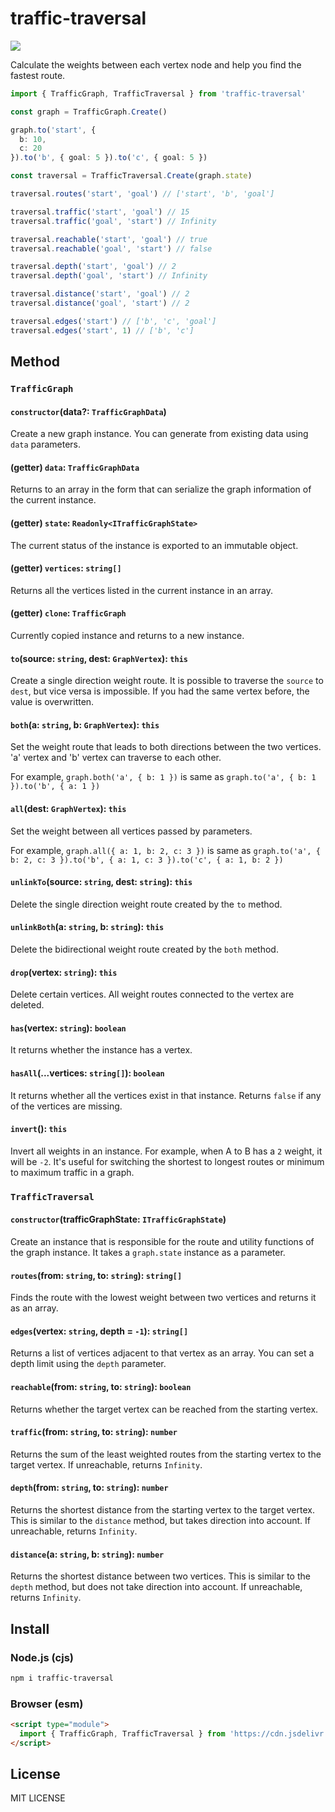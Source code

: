 # traffic-traversal

[![](https://data.jsdelivr.com/v1/package/npm/traffic-traversal/badge)](https://www.jsdelivr.com/package/npm/traffic-traversal)

Calculate the weights between each vertex node and help you find the fastest route.

```typescript
import { TrafficGraph, TrafficTraversal } from 'traffic-traversal'

const graph = TrafficGraph.Create()

graph.to('start', {
  b: 10,
  c: 20
}).to('b', { goal: 5 }).to('c', { goal: 5 })

const traversal = TrafficTraversal.Create(graph.state)

traversal.routes('start', 'goal') // ['start', 'b', 'goal']

traversal.traffic('start', 'goal') // 15
traversal.traffic('goal', 'start') // Infinity

traversal.reachable('start', 'goal') // true
traversal.reachable('goal', 'start') // false

traversal.depth('start', 'goal') // 2
traversal.depth('goal', 'start') // Infinity

traversal.distance('start', 'goal') // 2
traversal.distance('goal', 'start') // 2

traversal.edges('start') // ['b', 'c', 'goal']
traversal.edges('start', 1) // ['b', 'c']
```

## Method

### `TrafficGraph`

#### `constructor`(data?: `TrafficGraphData`)

Create a new graph instance. You can generate from existing data using `data` parameters.

#### (getter) `data`: `TrafficGraphData`

Returns to an array in the form that can serialize the graph information of the current instance.

#### (getter) `state`: `Readonly<ITrafficGraphState>`

The current status of the instance is exported to an immutable object.

#### (getter) `vertices`: `string[]`

Returns all the vertices listed in the current instance in an array.

#### (getter) `clone`: `TrafficGraph`

Currently copied instance and returns to a new instance.

#### `to`(source: `string`, dest: `GraphVertex`): `this`

Create a single direction weight route. It is possible to traverse the `source` to `dest`, but vice versa is impossible. If you had the same vertex before, the value is overwritten.

#### `both`(a: `string`, b: `GraphVertex`): `this`

Set the weight route that leads to both directions between the two vertices. 'a' vertex and 'b' vertex can traverse to each other.

For example, `graph.both('a', { b: 1 })` is same as `graph.to('a', { b: 1 }).to('b', { a: 1 })`

#### `all`(dest: `GraphVertex`): `this`

Set the weight between all vertices passed by parameters.

For example, `graph.all({ a: 1, b: 2, c: 3 })` is same as `graph.to('a', { b: 2, c: 3 }).to('b', { a: 1, c: 3 }).to('c', { a: 1, b: 2 })`

#### `unlinkTo`(source: `string`, dest: `string`): `this`

Delete the single direction weight route created by the `to` method.

#### `unlinkBoth`(a: `string`, b: `string`): `this`

Delete the bidirectional weight route created by the `both` method.

#### `drop`(vertex: `string`): `this`

Delete certain vertices. All weight routes connected to the vertex are deleted.

#### `has`(vertex: `string`): `boolean`

It returns whether the instance has a vertex.

#### `hasAll`(...vertices: `string[]`): `boolean`

It returns whether all the vertices exist in that instance. Returns `false` if any of the vertices are missing.

#### `invert`(): `this`

Invert all weights in an instance. For example, when A to B has a `2` weight, it will be `-2`.
It's useful for switching the shortest to longest routes or minimum to maximum traffic in a graph.

### `TrafficTraversal`

#### `constructor`(trafficGraphState: `ITrafficGraphState`)

Create an instance that is responsible for the route and utility functions of the graph instance. It takes a `graph.state` instance as a parameter.

#### `routes`(from: `string`, to: `string`): `string[]`

Finds the route with the lowest weight between two vertices and returns it as an array.

#### `edges`(vertex: `string`, depth = `-1`): `string[]`

Returns a list of vertices adjacent to that vertex as an array. You can set a depth limit using the `depth` parameter.

#### `reachable`(from: `string`, to: `string`): `boolean`

Returns whether the target vertex can be reached from the starting vertex.

#### `traffic`(from: `string`, to: `string`): `number`

Returns the sum of the least weighted routes from the starting vertex to the target vertex. If unreachable, returns `Infinity`.

#### `depth`(from: `string`, to: `string`): `number`

Returns the shortest distance from the starting vertex to the target vertex. This is similar to the `distance` method, but takes direction into account. If unreachable, returns `Infinity`.

#### `distance`(a: `string`, b: `string`): `number`

Returns the shortest distance between two vertices. This is similar to the `depth` method, but does not take direction into account. If unreachable, returns `Infinity`.

## Install

### Node.js (cjs)

```bash
npm i traffic-traversal
```

### Browser (esm)

```html
<script type="module">
  import { TrafficGraph, TrafficTraversal } from 'https://cdn.jsdelivr.net/npm/traffic-traversal@1.x.x/dist/esm/index.min.js'
</script>
```

## License

MIT LICENSE
